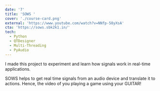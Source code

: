 ```yaml
---
date: '7'
title: 'SOWS '
cover: './course-card.png'
external: 'https://www.youtube.com/watch?v=NNfp-58yXsA'
cta: 'https://sows.sbk2k1.in/'
tech:
  - Python
  - QTDesigner
  - Multi-Threading
  - PyAudio
---
```


I made this project to experiment and learn how signals work in real-time applications.

SOWS helps to get real time signals from an audio device and translate it to actions. Hence, the video of you playing a game using your GUITAR!
